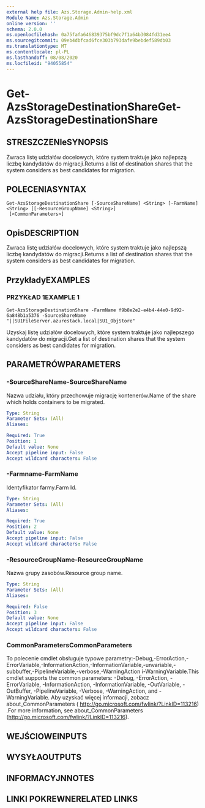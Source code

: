 ```yaml
---
external help file: Azs.Storage.Admin-help.xml
Module Name: Azs.Storage.Admin
online version: ''
schema: 2.0.0
ms.openlocfilehash: 0a75fafa646839375bf9dc7f1a64b3084fd31ee4
ms.sourcegitcommit: 09eb4dbfcad6fce303b793dafe9bebdef589db03
ms.translationtype: MT
ms.contentlocale: pl-PL
ms.lasthandoff: 08/08/2020
ms.locfileid: "94055854"
---
```

# <span data-ttu-id="099ed-101">Get-AzsStorageDestinationShare</span><span class="sxs-lookup"><span data-stu-id="099ed-101">Get-AzsStorageDestinationShare</span></span>

## <span data-ttu-id="099ed-102">STRESZCZENIe</span><span class="sxs-lookup"><span data-stu-id="099ed-102">SYNOPSIS</span></span>
<span data-ttu-id="099ed-103">Zwraca listę udziałów docelowych, które system traktuje jako najlepszą liczbę kandydatów do migracji.</span><span class="sxs-lookup"><span data-stu-id="099ed-103">Returns a list of destination shares that the system considers as best candidates for migration.</span></span>

## <span data-ttu-id="099ed-104">POLECENIA</span><span class="sxs-lookup"><span data-stu-id="099ed-104">SYNTAX</span></span>

```
Get-AzsStorageDestinationShare [-SourceShareName] <String> [-FarmName] <String> [[-ResourceGroupName] <String>]
 [<CommonParameters>]
```

## <span data-ttu-id="099ed-105">Opis</span><span class="sxs-lookup"><span data-stu-id="099ed-105">DESCRIPTION</span></span>
<span data-ttu-id="099ed-106">Zwraca listę udziałów docelowych, które system traktuje jako najlepszą liczbę kandydatów do migracji.</span><span class="sxs-lookup"><span data-stu-id="099ed-106">Returns a list of destination shares that the system considers as best candidates for migration.</span></span>

## <span data-ttu-id="099ed-107">Przykłady</span><span class="sxs-lookup"><span data-stu-id="099ed-107">EXAMPLES</span></span>

### <span data-ttu-id="099ed-108">PRZYKŁAD 1</span><span class="sxs-lookup"><span data-stu-id="099ed-108">EXAMPLE 1</span></span>
```
Get-AzsStorageDestinationShare -FarmName f9b8e2e2-e4b4-44e0-9d92-6a848b1a5376 -SourceShareName "||SU1FileServer.azurestack.local|SU1_ObjStore"
```

<span data-ttu-id="099ed-109">Uzyskaj listę udziałów docelowych, które system traktuje jako najlepszego kandydatów do migracji.</span><span class="sxs-lookup"><span data-stu-id="099ed-109">Get a list of destination shares that the system considers as best candidates for migration.</span></span>

## <span data-ttu-id="099ed-110">PARAMETRÓW</span><span class="sxs-lookup"><span data-stu-id="099ed-110">PARAMETERS</span></span>

### <span data-ttu-id="099ed-111">-SourceShareName</span><span class="sxs-lookup"><span data-stu-id="099ed-111">-SourceShareName</span></span>
<span data-ttu-id="099ed-112">Nazwa udziału, który przechowuje migrację kontenerów.</span><span class="sxs-lookup"><span data-stu-id="099ed-112">Name of the share which holds containers to be migrated.</span></span>

```yaml
Type: String
Parameter Sets: (All)
Aliases:

Required: True
Position: 1
Default value: None
Accept pipeline input: False
Accept wildcard characters: False
```

### <span data-ttu-id="099ed-113">-Farmname</span><span class="sxs-lookup"><span data-stu-id="099ed-113">-FarmName</span></span>
<span data-ttu-id="099ed-114">Identyfikator farmy.</span><span class="sxs-lookup"><span data-stu-id="099ed-114">Farm Id.</span></span>

```yaml
Type: String
Parameter Sets: (All)
Aliases:

Required: True
Position: 2
Default value: None
Accept pipeline input: False
Accept wildcard characters: False
```

### <span data-ttu-id="099ed-115">-ResourceGroupName</span><span class="sxs-lookup"><span data-stu-id="099ed-115">-ResourceGroupName</span></span>
<span data-ttu-id="099ed-116">Nazwa grupy zasobów.</span><span class="sxs-lookup"><span data-stu-id="099ed-116">Resource group name.</span></span>

```yaml
Type: String
Parameter Sets: (All)
Aliases:

Required: False
Position: 3
Default value: None
Accept pipeline input: False
Accept wildcard characters: False
```

### <span data-ttu-id="099ed-117">CommonParameters</span><span class="sxs-lookup"><span data-stu-id="099ed-117">CommonParameters</span></span>
<span data-ttu-id="099ed-118">To polecenie cmdlet obsługuje typowe parametry:-Debug,-ErrorAction,-ErrorVariable,-InformationAction,-InformationVariable,-unvariable,-subbuffer,-PipelineVariable,-verbose,-WarningAction i-WarningVariable.</span><span class="sxs-lookup"><span data-stu-id="099ed-118">This cmdlet supports the common parameters: -Debug, -ErrorAction, -ErrorVariable, -InformationAction, -InformationVariable, -OutVariable, -OutBuffer, -PipelineVariable, -Verbose, -WarningAction, and -WarningVariable.</span></span> <span data-ttu-id="099ed-119">Aby uzyskać więcej informacji, zobacz about_CommonParameters ( http://go.microsoft.com/fwlink/?LinkID=113216) .</span><span class="sxs-lookup"><span data-stu-id="099ed-119">For more information, see about_CommonParameters (http://go.microsoft.com/fwlink/?LinkID=113216).</span></span>

## <span data-ttu-id="099ed-120">WEJŚCIOWE</span><span class="sxs-lookup"><span data-stu-id="099ed-120">INPUTS</span></span>

## <span data-ttu-id="099ed-121">WYSYŁA</span><span class="sxs-lookup"><span data-stu-id="099ed-121">OUTPUTS</span></span>

## <span data-ttu-id="099ed-122">INFORMACYJN</span><span class="sxs-lookup"><span data-stu-id="099ed-122">NOTES</span></span>

## <span data-ttu-id="099ed-123">LINKI POKREWNE</span><span class="sxs-lookup"><span data-stu-id="099ed-123">RELATED LINKS</span></span>
